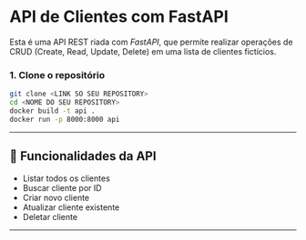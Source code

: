 # API de Clientes com FastAPI

Esta é uma API REST riada com *FastAPI*, que permite realizar operações de CRUD (Create, Read, Update, Delete) em uma lista de clientes fictícios.

### 1. Clone o repositório

```bash
git clone <LINK SO SEU REPOSITORY>
cd <NOME DO SEU REPOSITORY>
docker build -t api .
docker run -p 8000:8000 api
```
---

## 🔧 Funcionalidades da API

- Listar todos os clientes
- Buscar cliente por ID
- Criar novo cliente
- Atualizar cliente existente
- Deletar cliente

---

